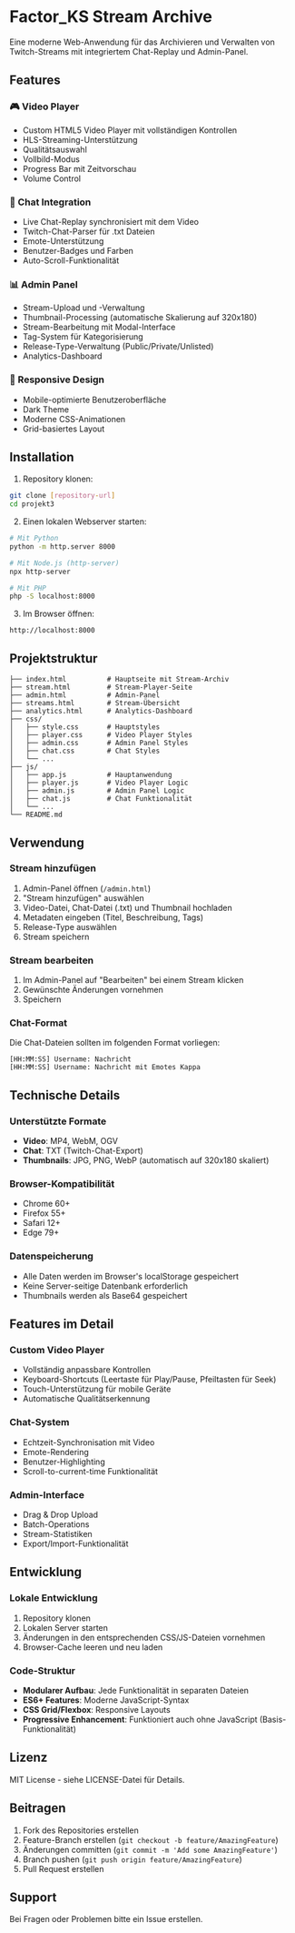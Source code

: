# Factor_KS Stream Archive

Eine moderne Web-Anwendung für das Archivieren und Verwalten von Twitch-Streams mit integriertem Chat-Replay und Admin-Panel.

## Features

### 🎮 Video Player
- Custom HTML5 Video Player mit vollständigen Kontrollen
- HLS-Streaming-Unterstützung
- Qualitätsauswahl
- Vollbild-Modus
- Progress Bar mit Zeitvorschau
- Volume Control

### 💬 Chat Integration
- Live Chat-Replay synchronisiert mit dem Video
- Twitch-Chat-Parser für .txt Dateien
- Emote-Unterstützung
- Benutzer-Badges und Farben
- Auto-Scroll-Funktionalität

### 📊 Admin Panel
- Stream-Upload und -Verwaltung
- Thumbnail-Processing (automatische Skalierung auf 320x180)
- Stream-Bearbeitung mit Modal-Interface
- Tag-System für Kategorisierung
- Release-Type-Verwaltung (Public/Private/Unlisted)
- Analytics-Dashboard

### 🎨 Responsive Design
- Mobile-optimierte Benutzeroberfläche
- Dark Theme
- Moderne CSS-Animationen
- Grid-basiertes Layout

## Installation

1. Repository klonen:
```bash
git clone [repository-url]
cd projekt3
```

2. Einen lokalen Webserver starten:
```bash
# Mit Python
python -m http.server 8000

# Mit Node.js (http-server)
npx http-server

# Mit PHP
php -S localhost:8000
```

3. Im Browser öffnen:
```
http://localhost:8000
```

## Projektstruktur

```
├── index.html          # Hauptseite mit Stream-Archiv
├── stream.html         # Stream-Player-Seite
├── admin.html          # Admin-Panel
├── streams.html        # Stream-Übersicht
├── analytics.html      # Analytics-Dashboard
├── css/
│   ├── style.css       # Hauptstyles
│   ├── player.css      # Video Player Styles
│   ├── admin.css       # Admin Panel Styles
│   ├── chat.css        # Chat Styles
│   └── ...
├── js/
│   ├── app.js          # Hauptanwendung
│   ├── player.js       # Video Player Logic
│   ├── admin.js        # Admin Panel Logic
│   ├── chat.js         # Chat Funktionalität
│   └── ...
└── README.md
```

## Verwendung

### Stream hinzufügen
1. Admin-Panel öffnen (`/admin.html`)
2. "Stream hinzufügen" auswählen
3. Video-Datei, Chat-Datei (.txt) und Thumbnail hochladen
4. Metadaten eingeben (Titel, Beschreibung, Tags)
5. Release-Type auswählen
6. Stream speichern

### Stream bearbeiten
1. Im Admin-Panel auf "Bearbeiten" bei einem Stream klicken
2. Gewünschte Änderungen vornehmen
3. Speichern

### Chat-Format
Die Chat-Dateien sollten im folgenden Format vorliegen:
```
[HH:MM:SS] Username: Nachricht
[HH:MM:SS] Username: Nachricht mit Emotes Kappa
```

## Technische Details

### Unterstützte Formate
- **Video**: MP4, WebM, OGV
- **Chat**: TXT (Twitch-Chat-Export)
- **Thumbnails**: JPG, PNG, WebP (automatisch auf 320x180 skaliert)

### Browser-Kompatibilität
- Chrome 60+
- Firefox 55+
- Safari 12+
- Edge 79+

### Datenspeicherung
- Alle Daten werden im Browser's localStorage gespeichert
- Keine Server-seitige Datenbank erforderlich
- Thumbnails werden als Base64 gespeichert

## Features im Detail

### Custom Video Player
- Vollständig anpassbare Kontrollen
- Keyboard-Shortcuts (Leertaste für Play/Pause, Pfeiltasten für Seek)
- Touch-Unterstützung für mobile Geräte
- Automatische Qualitätserkennung

### Chat-System
- Echtzeit-Synchronisation mit Video
- Emote-Rendering
- Benutzer-Highlighting
- Scroll-to-current-time Funktionalität

### Admin-Interface
- Drag & Drop Upload
- Batch-Operations
- Stream-Statistiken
- Export/Import-Funktionalität

## Entwicklung

### Lokale Entwicklung
1. Repository klonen
2. Lokalen Server starten
3. Änderungen in den entsprechenden CSS/JS-Dateien vornehmen
4. Browser-Cache leeren und neu laden

### Code-Struktur
- **Modularer Aufbau**: Jede Funktionalität in separaten Dateien
- **ES6+ Features**: Moderne JavaScript-Syntax
- **CSS Grid/Flexbox**: Responsive Layouts
- **Progressive Enhancement**: Funktioniert auch ohne JavaScript (Basis-Funktionalität)

## Lizenz

MIT License - siehe LICENSE-Datei für Details.

## Beitragen

1. Fork des Repositories erstellen
2. Feature-Branch erstellen (`git checkout -b feature/AmazingFeature`)
3. Änderungen committen (`git commit -m 'Add some AmazingFeature'`)
4. Branch pushen (`git push origin feature/AmazingFeature`)
5. Pull Request erstellen

## Support

Bei Fragen oder Problemen bitte ein Issue erstellen.